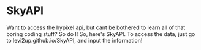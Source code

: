 # SkyAPI

Want to access the hypixel api, but cant be bothered to learn all of that boring coding stuff? So do I! So, here's SkyAPI. To access the data, just go to levi2up.github.io/SkyAPI, and input the information!
